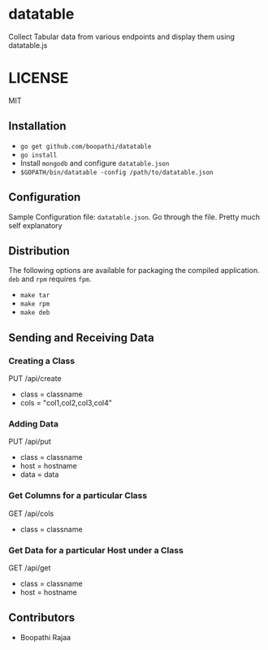 datatable
=========

Collect Tabular data from various endpoints and display them using datatable.js

# LICENSE

MIT

## Installation

+ `go get github.com/boopathi/datatable`
+ `go install`
+ Install `mongodb` and configure `datatable.json`
+ `$GOPATH/bin/datatable -config /path/to/datatable.json`

## Configuration

Sample Configuration file: `datatable.json`. Go through the file. Pretty much self explanatory

## Distribution

The following options are available for packaging the compiled application. `deb` and `rpm` requires `fpm`.

+ `make tar`
+ `make rpm`
+ `make deb`

## Sending and Receiving Data

### Creating a Class

PUT /api/create

+ class = classname
+ cols = "col1,col2,col3,col4"

### Adding Data

PUT /api/put

+ class = classname
+ host = hostname
+ data = data

### Get Columns for a particular Class

GET /api/cols

+ class = classname

### Get Data for a particular Host under a Class

GET /api/get

+ class = classname
+ host = hostname

## Contributors

+ Boopathi Rajaa <boopathi>
